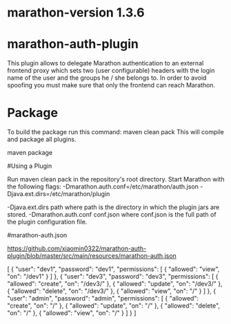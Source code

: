 # marathon-version 1.3.6


# marathon-auth-plugin

This plugin allows to delegate Marathon authentication to an external
frontend proxy which sets two (user configurable) headers with the login
name of the user and the groups he / she belongs to. In order to avoid
spoofing you must make sure that only the frontend can reach Marathon.

# Package

To build the package run this command: maven clean pack This will compile and package all plugins. 

maven package


#Using a Plugin

Run maven clean pack in the repository's root directory.
Start Marathon with the following flags: -Dmarathon.auth.conf=/etc/marathon/auth.json  -Djava.ext.dirs=/etc/marathon/plugin


-Djava.ext.dirs path where path is the directory in which the plugin jars are stored.
-Dmarathon.auth.conf conf.json where conf.json is the full path of the plugin configuration file.

#marathon-auth.json

https://github.com/xiaomin0322/marathon-auth-plugin/blob/master/src/main/resources/marathon-auth.json


 [
          {
            "user": "dev1",
            "password": "dev1",
            "permissions": [
              { "allowed": "view", "on": "/dev1" }
            ]
          },
          {
            "user": "dev3",
            "password": "dev3",
            "permissions": [
              { "allowed": "create", "on": "/dev3/" },
              { "allowed": "update", "on": "/dev3/" },
              { "allowed": "delete", "on": "/dev3/" },
              { "allowed": "view", "on": "/" }
            ]
          },
          {
            "user": "admin",
            "password": "admin",
            "permissions": [
              { "allowed": "create", "on": "/" },
              { "allowed": "update", "on": "/" },
              { "allowed": "delete", "on": "/" },
              { "allowed": "view", "on": "/" }
            ]
          }
 ]

